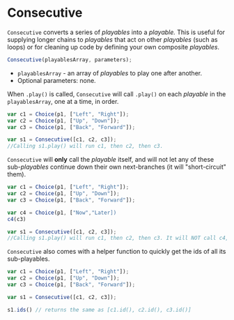 # Consecutive

`Consecutive` converts a series of _playables_ into a _playable._ This is useful for supplying longer chains to _playables_ that act on other _playables_ (such as loops) or for cleaning up code by defining your own composite _playables_.

```javascript
Consecutive(playablesArray, parameters);
```

* `playablesArray` - an array of _playables_ to play one after another.
* Optional parameters: none.

When `.play()` is called, `Consecutive` will call `.play()` on each _playable_ in the `playablesArray`, one at a time, in order. 

```javascript
var c1 = Choice(p1, ["Left", "Right"]);
var c2 = Choice(p1, ["Up", "Down"]);
var c3 = Choice(p1, ["Back", "Forward"]);

var s1 = Consecutive([c1, c2, c3]);
//Calling s1.play() will run c1, then c2, then c3.
```

`Consecutive` will **only** call the _playable_ itself, and will not let any of these sub-_playables_ continue down their own next-branches (it will "short-circuit" them).

```javascript
var c1 = Choice(p1, ["Left", "Right"]);
var c2 = Choice(p1, ["Up", "Down"]);
var c3 = Choice(p1, ["Back", "Forward"]);

var c4 = Choice(p1, ["Now","Later])
c4(c3)

var s1 = Consecutive([c1, c2, c3]);
//Calling s1.play() will run c1, then c2, then c3. It will NOT call c4, even though calling c3.play() by itself would run c3 then c4.
```

`Consecutive` also comes with a helper function to quickly get the ids of all its sub-playables.
```javascript
var c1 = Choice(p1, ["Left", "Right"]);
var c2 = Choice(p1, ["Up", "Down"]);
var c3 = Choice(p1, ["Back", "Forward"]);

var s1 = Consecutive([c1, c2, c3]);

s1.ids() // returns the same as [c1.id(), c2.id(), c3.id()]
```


